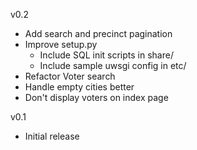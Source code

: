 v0.2

- Add search and precinct pagination
- Improve setup.py
    - Include SQL init scripts in share/
    - Include sample uwsgi config in etc/
- Refactor Voter search
- Handle empty cities better
- Don't display voters on index page

v0.1

- Initial release
